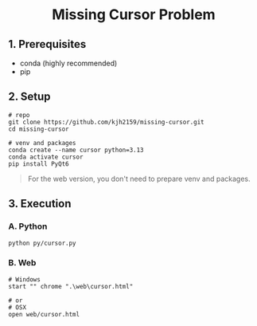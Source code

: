 <h1 align=center>
    Missing Cursor Problem
</h1>

## 1. Prerequisites

- conda (highly recommended)
- pip

## 2. Setup

```shell
# repo
git clone https://github.com/kjh2159/missing-cursor.git
cd missing-cursor

# venv and packages
conda create --name cursor python=3.13
conda activate cursor
pip install PyQt6
```
> For the web version, you don't need to prepare venv and packages.

## 3. Execution

### A. Python

```shell
python py/cursor.py
```

### B. Web
```shell
# Windows
start "" chrome ".\web\cursor.html"

# or
# OSX
open web/cursor.html
```

